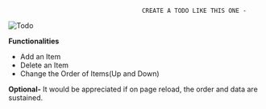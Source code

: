                                          CREATE A TODO LIKE THIS ONE - 


![Todo](https://user-images.githubusercontent.com/66417880/193990733-7de8de40-0da9-4b50-98f6-2ac3221828eb.png)

**Functionalities**
- Add an Item
- Delete an Item
- Change the Order of Items(Up and Down)

**Optional-** It would be appreciated if on page reload, the order and data are sustained.
